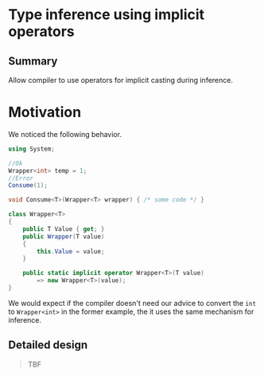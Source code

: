 # Type inference using implicit operators

## Summary

Allow compiler to use operators for implicit casting during inference.

# Motivation

We noticed the following behavior.

```csharp
using System;

//Ok
Wrapper<int> temp = 1;
//Error
Consume(1);

void Consume<T>(Wrapper<T> wrapper) { /* some code */ }

class Wrapper<T>
{
    public T Value { get; }
    public Wrapper(T value)
    {
        this.Value = value;
    }

    public static implicit operator Wrapper<T>(T value)
        => new Wrapper<T>(value);
}
```

We would expect if the compiler doesn't need our advice to convert the `int` to `Wrapper<int>` in the former example, the it uses the same mechanism for inference.

## Detailed design

> TBF